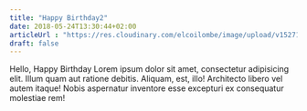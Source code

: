 ```yaml
---
title: "Happy Birthday2"
date: 2018-05-24T13:30:44+02:00
articleUrl : "https://res.cloudinary.com/elcoilombe/image/upload/v1527161204/IdareToWrite/23414156_2025200377702162_1471768977_n.jpg"
draft: false
---
```


Hello, Happy Birthday Lorem ipsum dolor sit amet, consectetur adipisicing elit. Illum quam aut ratione debitis. Aliquam, est, illo! Architecto libero vel autem itaque! Nobis aspernatur inventore esse excepturi ex consequatur molestiae rem!
